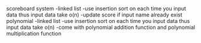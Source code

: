 scoreboard system
-linked list
-use insertion sort on each time you input data thus input data take o(n)
-update score if input name already exist
polynomial
-linked list
-use insertion sort on each time you input data thus input data take o(n)
-come with polynomial addition function and polynomial multiplication function
